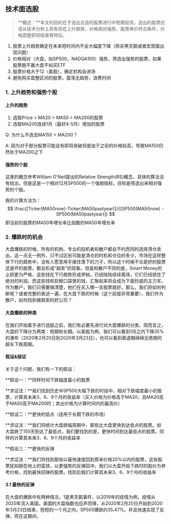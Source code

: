 ## 技术面选股

> **概述：**本文的目的在于选出合适的股票进行中短期投资，选出的股票应该从技术分析上具有存在上升趋势，价格相对强势，股票单价符合条件，价格盘整即将结束等特征。

1. 股票上升趋势确定在未来短时间内不会大幅度下降（除非黑天鹅或者宏观面出现问题）
2. 价格相对（大盘，如SP500，NADQA100）强势，筛选出强势的股票，如果股票跑不赢大盘不如买ETF
3. 股票价格大于12（美股），确定机构会进场
4. 避免购买盘整区间的股票，震荡无趋势，浪费时间

### 1. 上升趋势和强势个股

#### 上升的趋势

1. 选取Price > MA20 > MA50 > MA200的股票
2. 选取MA200连续1月（最好4-5月）增加的股票

Q: 为什么不选去MA150 > MA200？

A: 因为对于部分股票可能会有即将突破但是由于之前的价格较高，导致MA150仍然处于MA200之下

#### 强势的个股

这里的概念参考William O'Neil提出的Relative Strength(RS)概念，具体的算法没有给出，但是这是一个相对12月SP500的一个强弱指标，目标是筛选出来相对强势的个股。

我的计算方法为：
$$
\frac{[Ticker(MA50now)-Ticker(MA50pastyear)]}{[SP500(MA50now) - SP500(MA50pastyear)]}
$$
即当前的股票的MA50年增长率比指数的MA50年增长率

### 2. 爆跌时的机会

大盘爆跌的时候，所有的机构、专业的投机者和散户都会不约而同的选择清仓卖出，这一点无一例外，只不过区别可能是清仓的时机和仓位的多少。市场在这样整体下行的趋势中，没有人愿意用手接住落下的刀子，所以这个时候不论是好的股票还是坏的股票，都会形成“超卖”的现象。但是和散户不同的是，Smart Money的止损更为严格，这些钱在下行趋势形成伊始，已经陆陆续续离场，它们已经锁住了绝对的利润。而这些钱和巨鲸口袋里的钱，汇聚起来将会成为下面抄底的主力军。作为散户，我们只需要搞清楚，他们在买入哪一支股票就好。那么，我们将如何判断呢？或者完整的表述一遍，在大盘下跌的时候（这个前提非常重要），我们作为散户，如何找到被超卖的好公司？

#### 大盘爆跌的种类

在我们开始着手进行选股之前，我们有必要先进行对大盘爆跌的分类，简而言之，大盘的下降分为两类：短期和长期。以美股为例，我们可以看到1月之内下降35%的瀑布（2020年2月20日到2020年3月23日），也可以看到衰退期绵绵无绝期的超长下跌周期。

#### 假设&验证

关于这个问题，我们有一下的假设：

**假设一：**同样时间下跌幅度最小的股票

**求证法：**我们找到历史中SP500大幅下跌的时段中，相对下跌幅度最小的股票，计算其未来3、6、9个月的收益率（买入价格为价格高于MA20，且MA20高于MA50高于MA200时；卖出价格为计算时间内的最高价）

**假设二：**更快的低点（适用于长期下跌的市场）

**求证法：**我们将统计大盘跌幅周期中，那些比大盘更快到达低点的股票。如大盘跌了150天到达了最低点，我们要找到的是，更快时间到达最低点的股票。同样的计算其未来3、6、9个月的收益率

**假设三：**更快的反弹

**求证法：**我们将找到那些以最快速度回到原来价格20%以内的股票，这些股票犹如砸在地上的篮球，以更强势的反弹回冲，我们以大盘开始下跌时的股价为参考价格，找到最快回弹的股票。找到后我们计算其未来3、6、9个月的收益率

#### 3.1 最快的反弹

在大盘的爆跌中有两种情况，1是黑天鹅事件，以2019年的疫情为例，疫情从2020年流入美国，美国的大盘指数也应声而降，从2020年2月20日开始到2020年3月23日结束，短短的一个月之内，SP500爆跌约35.47%。并且快速实现了反弹，而在这期间，
